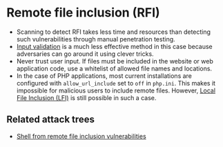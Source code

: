 # Remote file inclusion (RFI)

* Scanning to detect RFI takes less time and resources than detecting such vulnerabilities through manual penetration testing.
* [Input validation](input.md) is a much less effective method in this case because adversaries can go around it using clever tricks.
* Never trust user input. If files must be included in the website or web application code, use a whitelist of allowed file names and locations.
* In the case of PHP applications, most current installations are configured with `allow_url_include` set to `off` in `php.ini`. This makes it impossible for malicious users to include remote files. However, [Local File Inclusion (LFI)](lfi.md) is still possible in such a case.


## Related attack trees

* [Shell from remote file inclusion vulnerabilities](attack-trees:docs/application/rfi)